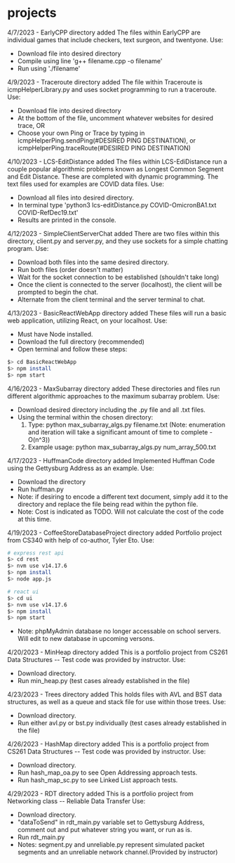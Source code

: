 # projects

4/7/2023 - EarlyCPP directory added
The files within EarlyCPP are individual games that include checkers, text surgeon, and twentyone.
Use:
  - Download file into desired directory
  - Compile using line 'g++ filename.cpp -o filename'
  - Run using './filename'

4/9/2023 - Traceroute directory added
The file within Traceroute is icmpHelperLibrary.py and uses socket programming to run a traceroute.
Use:
  - Download file into desired directory
  - At the bottom of the file, uncomment whatever websites for desired trace, OR
  - Choose your own Ping or Trace by typing in icmpHelperPing.sendPing(#DESIRED PING DESTINATION), or icmpHelperPing.traceRoute(#DESIRED PING DESTINATION)

4/10/2023 - LCS-EditDistance added
The files within LCS-EdiDistance run a couple popular algorithmic problems known as Longest Common Segment and Edit Distance. These are completed with dynamic programming. The text files used for examples are COVID data files.
Use:
  - Download all files into desired directory.
  - In terminal type 'python3 lcs-editDistance.py COVID-OmicronBA1.txt COVID-RefDec19.txt'
  - Results are printed in the console.
  
4/12/2023 - SimpleClientServerChat added
There are two files within this directory, client.py and server.py, and they use sockets for a simple chatting program.
Use:
  - Download both files into the same desired directory.
  - Run both files (order doesn't matter)
  - Wait for the socket connection to be established (shouldn't take long)
  - Once the client is connected to the server (localhost), the client will be prompted to begin the chat. 
  - Alternate from the client terminal and the server terminal to chat.
  
4/13/2023 - BasicReactWebApp directory added
These files will run a basic web application, utilizing React, on your localhost.
Use:
  - Must have Node installed.
  - Download the full directory (recommended)
  - Open terminal and follow these steps:
```bash
$> cd BasicReactWebApp
$> npm install
$> npm start
```
      
4/16/2023 - MaxSubarray directory added
These directories and files run different algorithmic approaches to the maximum subarray problem.
Use:
  - Download desired directory including the .py file and all .txt files.
  - Using the terminal within the chosen directory:
      1. Type: python max_subarray_algs.py filename.txt (Note: enumeration and iteration will take a significant amount of time to complete - O(n^3))
      2. Example usage: python max_subarray_algs.py num_array_500.txt
      
4/17/2023 - HuffmanCode directory added
Implemented Huffman Code using the Gettysburg Address as an example.
Use:
  - Download the directory
  - Run huffman.py
  - Note: if desiring to encode a different text document, simply add it to the directory and replace the file being read within the python file.
  - Note: Cost is indicated as TODO. Will not calculate the cost of the code at this time.
  
4/19/2023 - CoffeeStoreDatabaseProject directory added
Portfolio project from CS340 with help of co-author, Tyler Eto.
Use:
```bash
# express rest api
$> cd rest
$> nvm use v14.17.6
$> npm install
$> node app.js
```
```bash
# react ui
$> cd ui
$> nvm use v14.17.6
$> npm install
$> npm start
```
  - Note: phpMyAdmin database no longer accessable on school servers. Will edit to new database in upcoming versons.
  
4/20/2023 - MinHeap directory added
This is a portfolio project from CS261 Data Structures -- Test code was provided by instructor.
Use:
  - Download directory.
  - Run min_heap.py (test cases already established in the file)
  
4/23/2023 - Trees directory added
This holds files with AVL and BST data structures, as well as a queue and stack file for use within those trees.
Use:
  - Download directory.
  - Run either avl.py or bst.py individually (test cases already established in the file)
  
4/26/2023 - HashMap directory added
This is a portfolio project from CS261 Data Structures -- Test code was provided by instructor.
Use:
  - Download directory.
  - Run hash_map_oa.py to see Open Addressing approach tests.
  - Run hash_map_sc.py to see Linked List approach tests.
  
4/29/2023 - RDT directory added
This is a portfolio project from Networking class -- Reliable Data Transfer
Use:
  - Download directory.
  - "dataToSend" in rdt_main.py variable set to Gettysburg Address, comment out and put whatever string you want, or run as is.
  - Run rdt_main.py
  - Notes: segment.py and unreliable.py represent simulated packet segments and an unreliable network channel.(Provided by instructor)
